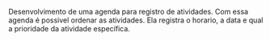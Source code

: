 Desenvolvimento de uma agenda para registro de atividades.
  Com essa agenda é possivel ordenar as atividades. Ela registra o horario, a data e qual a prioridade da atividade específica.
